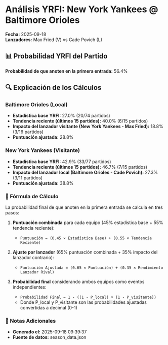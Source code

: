 # Análisis YRFI: New York Yankees @ Baltimore Orioles

**Fecha:** 2025-09-18  
**Lanzadores:** Max Fried (V) vs Cade Povich (L)

## 📊 Probabilidad YRFI del Partido

**Probabilidad de que anoten en la primera entrada:** 56.4%

## 🔍 Explicación de los Cálculos

### Baltimore Orioles (Local)
- **Estadística base YRFI:** 27.0% (20/74 partidos)
- **Tendencia reciente (últimos 15 partidos):** 40.0% (6/15 partidos)
- **Impacto del lanzador visitante (New York Yankees - Max Fried):** 18.8% (3/16 partidos)
- **Puntuación ajustada:** 28.8%

### New York Yankees (Visitante)
- **Estadística base YRFI:** 42.9% (33/77 partidos)
- **Tendencia reciente (últimos 15 partidos):** 46.7% (7/15 partidos)
- **Impacto del lanzador local (Baltimore Orioles - Cade Povich):** 27.3% (3/11 partidos)
- **Puntuación ajustada:** 38.8%

### 📝 Fórmula de Cálculo

La probabilidad final de que anoten en la primera entrada se calcula en tres pasos:

1. **Puntuación combinada** para cada equipo (45% estadística base + 55% tendencia reciente):
   - `Puntuación = (0.45 × Estadística Base) + (0.55 × Tendencia Reciente)`

2. **Ajuste por lanzador** (65% puntuación combinada + 35% impacto del lanzador contrario):
   - `Puntuación Ajustada = (0.65 × Puntuación) + (0.35 × Rendimiento Lanzador Rival)`

3. **Probabilidad final** considerando ambos equipos como eventos independientes:
   - `Probabilidad Final = 1 - ((1 - P_local) × (1 - P_visitante))`
   - Donde P_local y P_visitante son las probabilidades ajustadas convertidas a decimal (0-1)

### 📌 Notas Adicionales

- **Generado el:** 2025-09-18 09:39:37
- **Fuente de datos:** season_data.json
